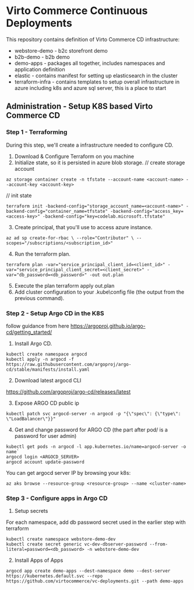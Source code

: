 # Virto Commerce Continuous Deployments

This repository contains definition of Virto Commerce CD infrastructure:

- webstore-demo - b2c storefront demo
- b2b-demo - b2b demo
- demo-apps - packages all together, includes namespaces and application definition
- elastic - contains manifest for setting up elasticsearch in the cluster
- terraform-infra - contains templates to setup overall infrastructure in azure including k8s and azure sql server, this is a place to start

## Administration - Setup K8S based Virto Commerce CD

### Step 1 - Terraforming
During this step, we'll create a infrastructure needed to configure CD.

1. Download & Configure Terraform on you machine
2. Initialize state, so it is persisted in azure blob storage.
// create storage account
```
az storage container create -n tfstate --account-name <account-name> --account-key <account-key>
```

// init state
```
terraform init -backend-config="storage_account_name=<account-name>" -backend-config="container_name=tfstate" -backend-config="access_key=<access-key>" -backend-config="key=codelab.microsoft.tfstate"
```

3. Create principal, that you'll use to access azure instance.
```
az ad sp create-for-rbac \ --role="Contributor" \ --scopes="/subscriptions/<subscription_id>"
```
4. Run the terraform plan.
```
terraform plan -var="service_principal_client_id=<client_id>" -var="service_principal_client_secret=<client_secret>" -var="db_password=<db_password>" -out out.plan
```
5. Execute the plan
terraform apply out.plan
6. Add cluster configuration to your .kube\config file (the output from the previous command).

### Step 2 - Setup Argo CD in the K8S
follow guidance from here https://argoproj.github.io/argo-cd/getting_started/

1. Install Argo CD.
```
kubectl create namespace argocd
kubectl apply -n argocd -f https://raw.githubusercontent.com/argoproj/argo-cd/stable/manifests/install.yaml
```

2. Download latest argocd CLI

https://github.com/argoproj/argo-cd/releases/latest

3. Expose ARGO CD public ip
```
kubectl patch svc argocd-server -n argocd -p "{\"spec\": {\"type\": \"LoadBalancer\"}}"
```

4. Get and change password for ARGO CD (the part after pod/ is a password for user admin)
```
kubectl get pods -n argocd -l app.kubernetes.io/name=argocd-server -o name`
argocd login <ARGOCD_SERVER>
argocd account update-password
```

You can get argocd server IP by browsing your k8s:
```
az aks browse --resource-group <resource-group> --name <cluster-name>
```

### Step 3 - Configure apps in Argo CD

1. Setup secrets

For each namespace, add db password secret used in the earlier step with terraform
```
kubectl create namespace webstore-demo-dev
kubectl create secret generic vc-dev-dbserver-password --from-literal=password=<db_password> -n webstore-demo-dev
```

2. Install Apps of Apps
```
argocd app create demo-apps --dest-namespace demo --dest-server https://kubernetes.default.svc --repo https://github.com/virtocommerce/vc-deployments.git --path demo-apps
```